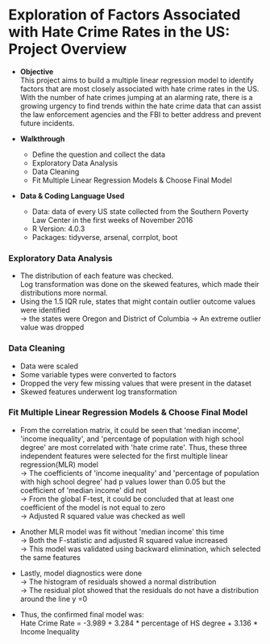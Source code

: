 # Exploration of Factors Associated with Hate Crime Rates in the US: Project Overview

* **Objective**<br/>
This project aims to build a multiple linear regression model to identify factors that are most closely associated with hate crime rates in the US. With the number of hate crimes jumping at an alarming rate, there is a growing urgency to find trends within the hate crime data that can assist the law enforcement agencies and the FBI to better address and prevent future incidents. 

* **Walkthrough**
    - Define the question and collect the data 
    - Exploratory Data Analysis 
    - Data Cleaning 
    - Fit Multiple Linear Regression Models & Choose Final Model
  
* **Data & Coding Language Used**
    - Data: data of every US state collected from the Southern Poverty Law Center in the first weeks of November 2016 
    - R Version: 4.0.3
    - Packages: tidyverse, arsenal, corrplot, boot

### Exploratory Data Analysis 
* The distribution of each feature was checked.<br/>
  Log transformation was done on the skewed features, which made their distributions more normal.<br/> 
* Using the 1.5 IQR rule, states that might contain outlier outcome values were identified<br/>
  &#8594; the states were Oregon and District of Columbia 
  &#8594; An extreme outlier value was dropped 

### Data Cleaning 
* Data were scaled
* Some variable types were converted to factors 
* Dropped the very few missing values that were present in the dataset 
* Skewed features underwent log transformation

### Fit Multiple Linear Regression Models & Choose Final Model 
* From the correlation matrix, it could be seen that 'median income', 'income inequality', and 'percentage of population with high school degree' are most
  correlated with 'hate crime rate'.
  Thus, these three independent features were selected for the first multiple linear regression(MLR) model<br/>
  &#8594; The coefficients of 'income inequality' and 'percentage of population with high school degree' had p values lower than 0.05 but the coefficient
  of 'median income' did not<br/>
  &#8594; From the global F-test, it could be concluded that at least one coefficient of the model is not equal to zero<br/>
  &#8594; Adjusted R squared value was checked as well 
  
* Another MLR model was fit without 'median income' this time<br/>
  &#8594; Both the F-statistic and adjusted R squared value increased<br/>
  &#8594; This model was validated using backward elimination, which selected the same features
  
* Lastly, model diagnostics were done<br/>
  &#8594; The histogram of residuals showed a normal distribution<br/> 
  &#8594; The residual plot showed that the residuals do not have a distribution around the line y =0 
  
* Thus, the confirmed final model was:<br/>
  Hate Crime Rate = -3.989 + 3.284 * percentage of HS degree + 3.136 * Income Inequality

